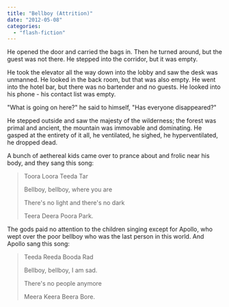```yaml
---
title: "Bellboy (Attrition)"
date: "2012-05-08"
categories: 
  - "flash-fiction"
---
```


He opened the door and carried the bags in. Then he turned around, but the guest was not there. He stepped into the corridor, but it was empty.

He took the elevator all the way down into the lobby and saw the desk was unmanned. He looked in the back room, but that was also empty. He went into the hotel bar, but there was no bartender and no guests. He looked into his phone - his contact list was empty.

"What is going on here?" he said to himself, "Has everyone disappeared?"

He stepped outside and saw the majesty of the wilderness; the forest was primal and ancient, the mountain was immovable and dominating. He gasped at the entirety of it all, he ventilated, he sighed, he hyperventilated, he dropped dead.

A bunch of aethereal kids came over to prance about and frolic near his body, and they sang this song:

> Toora Loora Teeda Tar
> 
> Bellboy, bellboy, where you are
> 
> There's no light and there's no dark
> 
> Teera Deera Poora Park.

The gods paid no attention to the children singing except for Apollo, who wept over the poor bellboy who was the last person in this world. And Apollo sang this song:

> Teeda Reeda Booda Rad
> 
> Bellboy, bellboy, I am sad.
> 
> There's no people anymore
> 
> Meera Keera Beera Bore.
